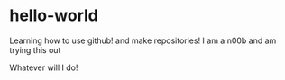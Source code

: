 # hello-world
Learning how to use github! and make repositories!
I am a n00b and am trying this out

Whatever will I do!
